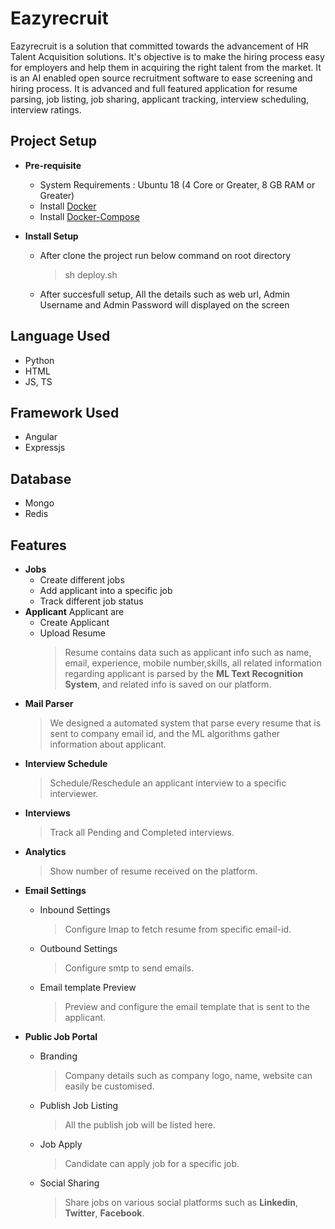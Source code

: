# Eazyrecruit
Eazyrecruit is a solution that committed towards the advancement of HR Talent Acquisition solutions. It's objective is to make the hiring process easy for employers and help them in acquiring the right talent from the market.
It is an AI enabled open source recruitment software to ease screening and hiring process.
It is advanced and full featured application for resume parsing, job listing, job sharing, applicant tracking, interview scheduling, interview ratings.

## Project Setup
 - **Pre-requisite**
 	* System Requirements : Ubuntu 18 (4 Core or Greater, 8 GB RAM or Greater)
	* Install [Docker](https://docs.docker.com/engine/install/ubuntu/) 
	* Install [Docker-Compose](https://docs.docker.com/compose/install/)
	
 - **Install Setup**
 	* After clone the project run below command on root directory
		> sh deploy.sh
	* After succesfull setup, All the details such as web url, Admin Username and Admin Password will displayed on the screen					
      
## Language Used
* Python
* HTML
* JS, TS
## Framework Used
* Angular
* Expressjs
## Database
* Mongo
* Redis
## Features
 - **Jobs**
	* Create different jobs
	* Add applicant into a specific job
	* Track different job status
 - **Applicant** 
 Applicant are
	* Create Applicant
	* Upload Resume
		> Resume contains data such as applicant info such as name, email, experience, mobile number,skills, all related information regarding applicant  is parsed by the **ML Text Recognition System**, and  related info is saved on our platform.
 - **Mail Parser**
	> We designed a automated system that parse every resume that is sent to company email id, and the ML algorithms gather information about applicant.
 - **Interview Schedule**
	 >Schedule/Reschedule an applicant interview to a specific interviewer.
 - **Interviews**
	>Track all Pending and Completed interviews.
- **Analytics**
	>Show number of resume received on the platform.
 - **Email Settings**
	* Inbound Settings
		> Configure Imap to fetch resume from specific email-id.
	
	* Outbound Settings
		> Configure smtp to send emails.
	
	* Email template Preview
		> Preview and configure the email template that is sent to the applicant.
- **Public Job Portal**
	* Branding
		>Company details such as company logo, name, website can easily be customised.
	
	* Publish Job Listing
		>All the publish job will be listed here.
	
	* Job Apply
		>Candidate can apply job for a specific job.
	
	* Social Sharing
		>Share jobs on various social platforms such as **Linkedin**, **Twitter**, **Facebook**.
